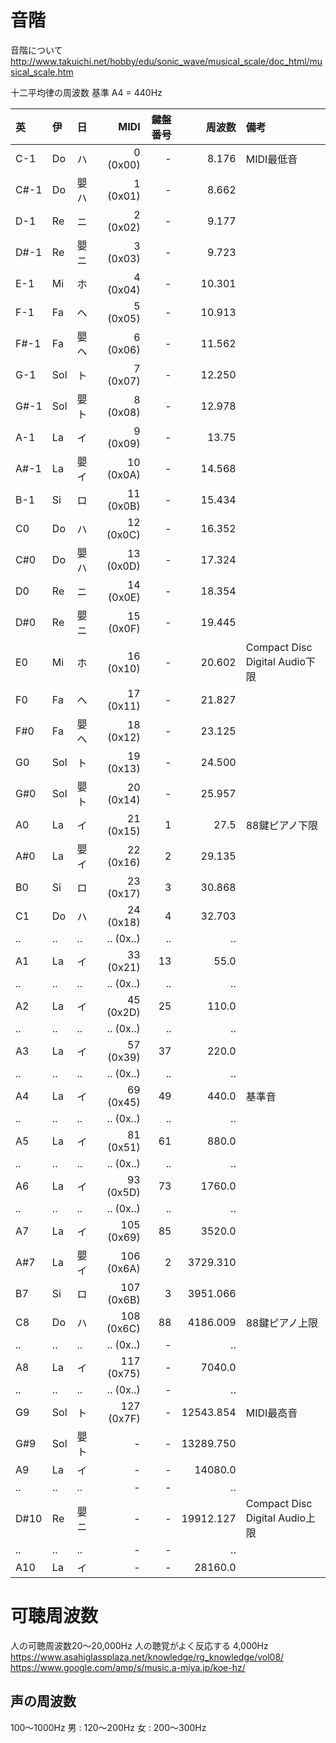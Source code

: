 # 音階

音階について
http://www.takuichi.net/hobby/edu/sonic_wave/musical_scale/doc_html/musical_scale.htm

十二平均律の周波数
基準 A4 = 440Hz

|英|伊|日|MIDI|鍵盤番号|周波数|備考|
|:--|:--|:--|--:|--:|--:|:--|
|C-1|Do|ハ| 0 (0x00)|-|8.176|MIDI最低音|
|C#-1|Do|嬰ハ| 1 (0x01)|-|8.662||
|D-1|Re|ニ| 2 (0x02)|-|9.177||
|D#-1|Re|嬰ニ| 3 (0x03)|-|9.723||
|E-1|Mi|ホ| 4 (0x04)|-|10.301||
|F-1|Fa|ヘ| 5 (0x05)|-|10.913||
|F#-1|Fa|嬰ヘ| 6 (0x06)|-|11.562||
|G-1|Sol|ト| 7 (0x07)|-|12.250||
|G#-1|Sol|嬰ト| 8 (0x08)|-|12.978||
|A-1|La|イ| 9 (0x09)|-|13.75||
|A#-1|La|嬰イ|10 (0x0A)|-|14.568||
|B-1|Si|ロ|11 (0x0B)|-|15.434||
|C0|Do|ハ|12 (0x0C)|-|16.352||
|C#0|Do|嬰ハ|13 (0x0D)|-|17.324||
|D0|Re|ニ|14 (0x0E)|-|18.354||
|D#0|Re|嬰ニ|15 (0x0F)|-|19.445||
|E0|Mi|ホ|16 (0x10)|-|20.602|Compact Disc Digital Audio下限|
|F0|Fa|ヘ|17 (0x11)|-|21.827||
|F#0|Fa|嬰ヘ|18 (0x12)|-|23.125||
|G0|Sol|ト|19 (0x13)|-|24.500||
|G#0|Sol|嬰ト|20 (0x14)|-|25.957||
|A0|La|イ|21 (0x15)| 1|27.5|88鍵ピアノ下限|
|A#0|La|嬰イ|22 (0x16)| 2|29.135||
|B0|Si|ロ|23 (0x17)| 3|30.868||
|C1|Do|ハ|24 (0x18)| 4|32.703||
|..|..|..|.. (0x..)|..|..||
|A1|La|イ|33 (0x21)|13|55.0||
|..|..|..|.. (0x..)|..|..||
|A2|La|イ|45 (0x2D)|25|110.0||
|..|..|..|.. (0x..)|..|..||
|A3|La|イ|57 (0x39)|37|220.0||
|..|..|..|.. (0x..)|..|..||
|A4|La|イ|69 (0x45)|49|440.0|基準音|
|..|..|..|.. (0x..)|..|..||
|A5|La|イ|81 (0x51)|61|880.0||
|..|..|..|.. (0x..)|..|..||
|A6|La|イ|93 (0x5D)|73|1760.0||
|..|..|..|.. (0x..)|..|..||
|A7|La|イ|105 (0x69)|85|3520.0||
|A#7|La|嬰イ|106 (0x6A)| 2|3729.310||
|B7|Si|ロ|107 (0x6B)| 3|3951.066||
|C8|Do|ハ|108 (0x6C)|88|4186.009|88鍵ピアノ上限|
|..|..|..|.. (0x..)|-|..||
|A8|La|イ|117 (0x75)|-|7040.0||
|..|..|..|.. (0x..)|-|..||
|G9|Sol|ト|127 (0x7F)|-|12543.854|MIDI最高音|
|G#9|Sol|嬰ト|-|-|13289.750||
|A9|La|イ|-|-|14080.0||
|..|..|..|-|-|..||
|D#10|Re|嬰ニ|-|-|19912.127|Compact Disc Digital Audio上限|
|..|..|..|-|-|..||
|A10|La|イ|-|-|28160.0||


# 可聴周波数
人の可聴周波数20〜20,000Hz
人の聴覚がよく反応する 4,000Hz
https://www.asahiglassplaza.net/knowledge/rg_knowledge/vol08/
https://www.google.com/amp/s/music.a-miya.jp/koe-hz/

## 声の周波数
100〜1000Hz
男 : 120〜200Hz
女 : 200〜300Hz

#




